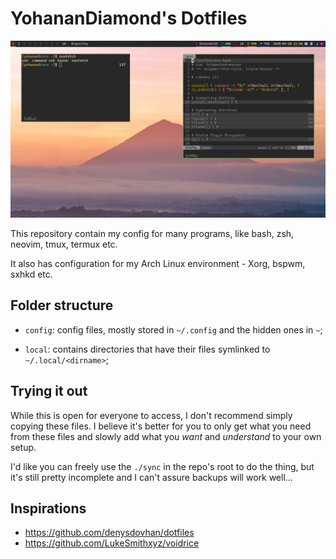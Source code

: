 # YohananDiamond's Dotfiles

![A screenshot of my desktop...](img/scr1.png)

This repository contain my config for many programs, like bash, zsh,
neovim, tmux, termux etc.

It also has configuration for my Arch Linux environment - Xorg, bspwm,
sxhkd etc.

## Folder structure

- `config`: config files, mostly stored in `~/.config` and the hidden
  ones in `~`;

- `local`: contains directories that have their files symlinked to
  `~/.local/<dirname>`;

## Trying it out

While this is open for everyone to access, I don't recommend simply
copying these files. I believe it's better for you to only get what you
need from these files and slowly add what you *want* and *understand* to
your own setup.

I'd like you can freely use the `./sync` in the repo's root to do the
thing, but it's still pretty incomplete and I can't assure backups will
work well...

## Inspirations

- https://github.com/denysdovhan/dotfiles
- https://github.com/LukeSmithxyz/voidrice
